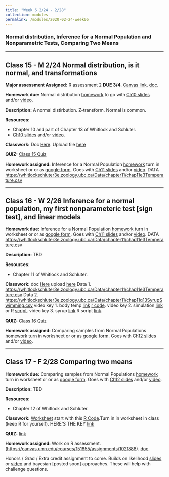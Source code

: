 ```yaml
---
title: "Week 6 2/24 - 2/28"
collection: modules
permalink: /modules/2020-02-24-week06
---
```


### Normal distribution, Inference for a Normal Population and Nonparametric Tests, Comparing Two Means

---

## Class 15 - M 2/24 Normal distribution, is it normal, and transformations

**Major assessment Assigned:** R assessment 2 **DUE 3/4.** [Canvas link](https://canvas.umn.edu/courses/151855/assignments/1021888). [doc](https://drive.google.com/open?id=1w8_kC0Jmk6iXXlyPs3uHIY1deZzpp-aL).

**Homework due:** Normal distribution [homework](https://docs.google.com/forms/d/e/1FAIpQLSfdCjWptSiP0WvaEeeAebegKMKNwlxmO9aro0MlCzTRJs2Ygg/viewform?usp=sf_link) to go with [Ch10 slides](https://drive.google.com/open?id=1bVFZe_2omY5qdi5eMl21iS6EqkK-nPZx) and/or [video](https://www.youtube.com/watch?v=qP39GdBAVSw&feature=youtu.be).

**Description:** A normal distirbution. Z-transform. Normal is common.

**Resources:**

- Chapter 10 and part of Chapter 13 of Whitlock and Schluter.
- [Ch10 slides](https://drive.google.com/open?id=1bVFZe_2omY5qdi5eMl21iS6EqkK-nPZx) and/or [video](https://www.youtube.com/watch?v=qP39GdBAVSw&feature=youtu.be).

**Classwork:** Doc [Here](https://drive.google.com/open?id=172tV3LI9czUlaVHdJPgS_G8HzV_uxJnT). Upload file [here](https://canvas.umn.edu/courses/151855/assignments/1019937)

**QUIZ:** [Class 15 Quiz](https://canvas.umn.edu/courses/151855/quizzes/241132)

**Homework assigned:** Inference for a Normal Population [homework](https://drive.google.com/open?id=1lUOd3nYDRhKsgSBnn48EGIxxXlpYyyh5) turn in worksheet or  or as [google form](https://docs.google.com/forms/d/e/1FAIpQLSdzOiTrJybqMDEMUF54V8WRjVkJYOmtYtgi5ekO2B-qGASbdw/viewform?usp=sf_link). Goes with [Ch11 slides](https://drive.google.com/open?id=17yvw9gJPsQ8OGBft5qZJzqKFJcD8OhJc) and/or [video](https://youtu.be/ktu3zuEIOPo). DATA https://whitlockschluter3e.zoology.ubc.ca/Data/chapter11/chap11e3Temperature.csv

---

## Class 16 - W 2/26 Inference for a normal population, my first nonparameteric test [sign test], and linear models

**Homework due:** Inference for a Normal Population [homework](https://drive.google.com/open?id=1lUOd3nYDRhKsgSBnn48EGIxxXlpYyyh5) turn in worksheet or  or as [google form](https://docs.google.com/forms/d/e/1FAIpQLSdzOiTrJybqMDEMUF54V8WRjVkJYOmtYtgi5ekO2B-qGASbdw/viewform?usp=sf_link). Goes with [Ch11 slides](https://drive.google.com/open?id=17yvw9gJPsQ8OGBft5qZJzqKFJcD8OhJc) and/or [video](https://youtu.be/ktu3zuEIOPo). DATA https://whitlockschluter3e.zoology.ubc.ca/Data/chapter11/chap11e3Temperature.csv

**Description:** TBD

**Resources:**

- Chapter 11 of Whitlock and Schluter.

**Classwork:** doc [Here](https://drive.google.com/open?id=1XWOtQNk5RvGGuXTuYNM9iBMMiYXvCuGq)  upload [here](https://canvas.umn.edu/courses/151855/assignments/1021971)
Data 1.  https://whitlockschluter3e.zoology.ubc.ca/Data/chapter11/chap11e3Temperature.csv
Data 2. https://whitlockschluter3e.zoology.ubc.ca/Data/chapter11/chap11q13SyrupSwimming.csv
video key 1. body temp [link](https://youtu.be/D3gY-vhibuQ) [r code](https://drive.google.com/open?id=1ePrfCKmjjaikeQChBr0OtazLXeto1vXw).
video key 2. simulation [link](https://youtu.be/iO2JghjexXw) or R [script](https://drive.google.com/open?id=1SWo-lS2KzUbyjwMURFGCYYWyXWZ04IFb).
video key 3. syrup [link](https://youtu.be/MZ369OIvQo4) R script [link](https://drive.google.com/open?id=1CTx7TjCRtPKAskXCWFC4PYdw19TNzEfe).


**QUIZ:** [Class 16 Quiz](https://canvas.umn.edu/courses/151855/quizzes/241534)

**Homework assigned:** Comparing samples from Normal Populations [homework](https://drive.google.com/open?id=1nK4R5m7nHLotY17gwmDTM7DuvmFZMbjj) turn in worksheet or  or as [google form](https://docs.google.com/forms/d/e/1FAIpQLScEAWFCScrawTGLwgkeU7QnigYw3RYneDemfuj12Wchs3Nl5A/viewform?usp=sf_link). Goes with [Ch12 slides](https://drive.google.com/open?id=1I7xEdUiSXzhY9zcKjvfTFERPWSqjsZQn) and/or [video](https://youtu.be/_7ZEnWchOao).



---

## Class 17 - F 2/28 Comparing two means

**Homework due:** Comparing samples from Normal Populations [homework](https://drive.google.com/open?id=1nK4R5m7nHLotY17gwmDTM7DuvmFZMbjj) turn in worksheet or  or as [google form](https://docs.google.com/forms/d/e/1FAIpQLScEAWFCScrawTGLwgkeU7QnigYw3RYneDemfuj12Wchs3Nl5A/viewform?usp=sf_link). Goes with [Ch12 slides](https://drive.google.com/open?id=1I7xEdUiSXzhY9zcKjvfTFERPWSqjsZQn) and/or [video](https://youtu.be/_7ZEnWchOao).

**Description:** TBD

**Resources:**

- Chapter 12 of Whitlock and Schluter.

**Classwork:** [Worksheet](https://drive.google.com/open?id=1g0CnWqrE8B1lwT7G5jOk29dVua9kLhtj) start with this [R Code](https://drive.google.com/open?id=1b_jUdM65WovNdOUw2muaepJd7S-j_aXe).Turn in in worksheet in class (keep R for yourself). HERE'S THE KEY [link](https://drive.google.com/open?id=16r7iziyzzJDzFC_O8UhC5vQp2f7Dnznv)

**QUIZ:** [link](https://canvas.umn.edu/courses/151855/quizzes/241833)

**Homework assigned:** Work on R assessment. (https://canvas.umn.edu/courses/151855/assignments/1021888). [doc](https://drive.google.com/open?id=1w8_kC0Jmk6iXXlyPs3uHIY1deZzpp-aL).

Honors / Grad / Extra credit assignment to come. Builds on likelihood [slides](https://drive.google.com/open?id=1UzbkYetGzKqfpCBrs3FsbnGkVgwhWxN6) or [video](https://youtu.be/3jY3yzUXf_s) and bayesian [posted soon] approaches. These will help with challenge questions.
